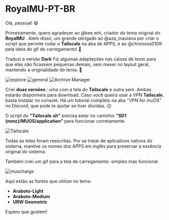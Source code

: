 # RoyalMU-PT-BR

Olá, pessoal! 😄

Primeiramente, quero agradeçer ao @kee.whi, criador do tema original do **RoyalMU** . Além disso, um grande obrigado ao @aza_maulana por criar o script que permite rodar o **Tailscale** na aba de APPS, e ao @chronoss0109 pela ideia do gif de carregamento! 🙌

Traduzi a versão **Dark**
Fiz algumas adaptações nas caixas de texto para que elas não ficassem pequenas demais, sem mexer no layout geral, mantendo a originalidade do tema. 🖤

![explore](https://github.com/user-attachments/assets/adba9b57-badb-4d5c-8113-636037124816)
![general](https://github.com/user-attachments/assets/5342741f-56ab-4797-8771-412712a8c543)
![Archive Manager](https://github.com/user-attachments/assets/0abd4ac2-6d6f-4c24-b704-e4e3025a9406)


Criei **duas versões** : uma com a tela do **Tailscale** e outra sem. Ambas estarão disponíveis para download. Caso você queira usar a VPN **Tailscale**, basta instalar no console. Há um tutorial completo na aba "VPN for muOS" no Discord, que pode te ajudar se tiver dúvidas. 😉

O script do **"Tailscale.sh"** precisa estar no caminho **"SD1 (mmc)/MUOS/application"** para funcionar corretamente. 

![Tailscale](https://github.com/user-attachments/assets/6ae66e3b-b3bd-4195-a35f-d77c639dac0f)


Todas as telas foram reescritas.
Por se tratar de aplicativos nativos do sistema, mantive os nomes dos APPS em inglês para preservar a essência original do sistema.

Também criei um gif para a tela de carregamento: simples mas funcional.

![muxcharge](https://github.com/user-attachments/assets/0d40e7ab-ab02-4426-ae5c-1b568f6b3225)


Aqui estão as fontes que utilizei no tema:
- **Araboto-Light**
- **Araboto-Medium**
- **URW Geometric**

Espero que gostem!
